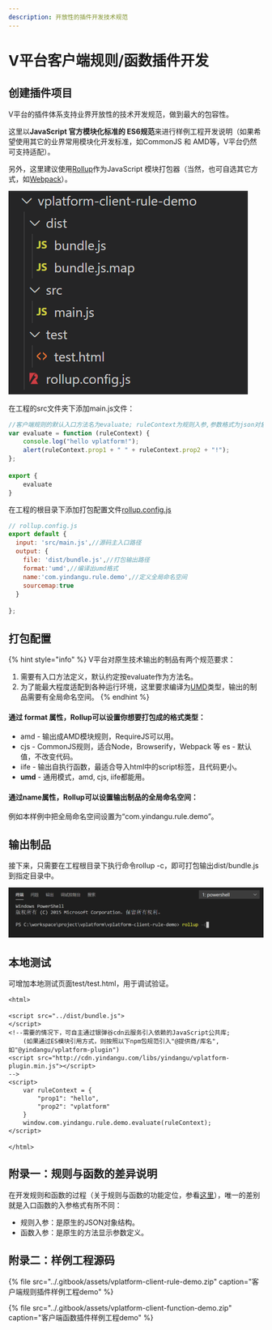 ```yaml
---
description: 开放性的插件开发技术规范
---
```


# V平台客户端规则/函数插件开发

## 创建插件项目

V平台的插件体系支持业界开放性的技术开发规范，做到最大的包容性。

这里以**JavaScript 官方模块化标准的 ES6规范**来进行样例工程开发说明（如果希望使用其它的业界常用模块化开发标准，如CommonJS 和 AMD等，V平台仍然可支持适配）。

另外，这里建议使用[Rollup](https://www.rollupjs.com/)作为JavaScript 模块打包器（当然，也可自选其它方式，如[Webpack](https://webpack.js.org/)）。

![&#x5BA2;&#x6237;&#x7AEF;&#x89C4;&#x5219;&#x6837;&#x4F8B;&#x5DE5;&#x7A0B;&#x7684;&#x76EE;&#x5F55;&#x7ED3;&#x6784;](../.gitbook/assets/qi-ye-wei-xin-jie-tu-16051469968073.png)

在工程的src文件夹下添加main.js文件：

```javascript
//客户端规则的默认入口方法名为evaluate; ruleContext为规则入参,参数格式为json对象
var evaluate = function (ruleContext) {
    console.log("hello vplatform!");
    alert(ruleContext.prop1 + " " + ruleContext.prop2 + "!");
};

export {
    evaluate
}
```

在工程的根目录下添加打包配置文件[rollup.config.js](https://www.rollupjs.com/guide/command-line-reference/#%E9%85%8D%E7%BD%AE%E6%96%87%E4%BB%B6configuration-files)

```javascript
// rollup.config.js
export default {
  input: 'src/main.js',//源码主入口路径
  output: {
    file: 'dist/bundle.js',//打包输出路径
    format:'umd',//编译出umd格式
    name:'com.yindangu.rule.demo',//定义全局命名空间
    sourcemap:true
  }
  
};
```

## 打包配置

{% hint style="info" %}
V平台对原生技术输出的制品有两个规范要求：

1. 需要有入口方法定义，默认约定按evaluate作为方法名。
2. 为了能最大程度适配到各种运行环境，这里要求编译为[UMD](https://zhuanlan.zhihu.com/p/79695530)类型，输出的制品需要有全局命名空间。
{% endhint %}

####  **通过 format 属性，Rollup可以设置你想要打包成的格式类型：**

* amd - 输出成AMD模块规则，RequireJS可以用。
* cjs - CommonJS规则，适合Node，Browserify，Webpack 等 es - 默认值，不改变代码。 
* iife - 输出自执行函数，最适合导入html中的script标签，且代码更小。
* **umd** - 通用模式，amd, cjs, iife都能用。

#### **通过name属性，Rollup可以设置输出制品的全局命名空间：**

例如本样例中把全局命名空间设置为“com.yindangu.rule.demo”。

## 输出制品

接下来，只需要在工程根目录下执行命令rollup -c，即可打包输出dist/bundle.js到指定目录中。

![](../.gitbook/assets/qi-ye-wei-xin-jie-tu-16051486524716.png)

## 本地测试

可增加本地测试页面test/test.html，用于调试验证。

```markup
<html>

<script src="../dist/bundle.js">
</script>
<!--需要的情况下，可自主通过银弹谷cdn云服务引入依赖的JavaScript公共库;
    (如果通过ES模块引用方式，则按照以下npm包规范引入"@提供商/库名",如"@yindangu/vplatform-plugin")
<script src="http://cdn.yindangu.com/libs/yindangu/vplatform-plugin.min.js"></script>
-->
<script>
    var ruleContext = {
        "prop1": "hello",
        "prop2": "vplatform"
    }
    window.com.yindangu.rule.demo.evaluate(ruleContext);
</script>

</html>
```

## 附录一：规则与函数的差异说明

在开发规则和函数的过程（关于规则与函数的功能定位，参看[这里](https://app.gitbook.com/@yindangu/s/v-devsuite/~/drafts/-MLv-ZpiRkMWScEBRYlx/v-ping-tai-cha-jian-gui-fan/vplatform-cha-jian-ti-xi-gui-fan)），唯一的差别就是入口函数的入参格式有所不同：

* 规则入参：是原生的JSON对象结构。
* 函数入参：是原生的方法显示参数定义。

##   附录二：样例工程源码

{% file src="../.gitbook/assets/vplatform-client-rule-demo.zip" caption="客户端规则插件样例工程demo" %}

{% file src="../.gitbook/assets/vplatform-client-function-demo.zip" caption="客户端函数插件样例工程demo" %}



 





